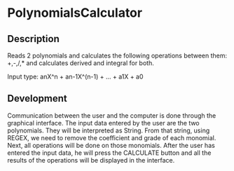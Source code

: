 # PolynomialsCalculator

## Description
Reads 2 polynomials and calculates the following operations between them: +,-,/,* and calculates derived and integral for both.

Input type: anX^n + an-1X^(n-1) + ... + a1X + a0

## Development
Communication between the user and the computer is done through the graphical interface. The input data entered by the user are the two polynomials. They will be interpreted as String. From that string, using REGEX, we need to remove the coefficient and grade of each monomial. Next, all operations will be done on those monomials. After the user has entered the input data, he will press the CALCULATE button and all the results of the operations will be displayed in the interface.

